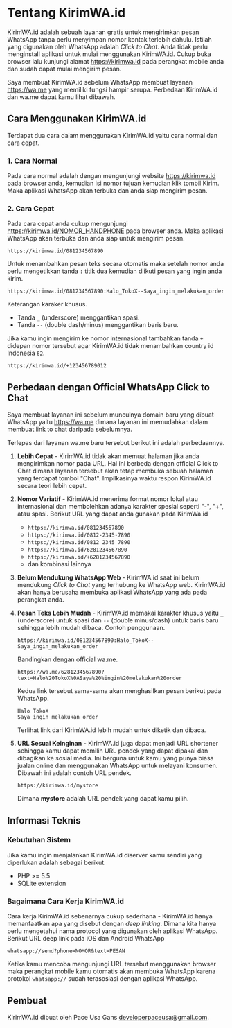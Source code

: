# Tentang KirimWA.id

KirimWA.id adalah sebuah layanan gratis untuk mengirimkan pesan WhatsApp tanpa
perlu menyimpan nomor kontak terlebih dahulu. Istilah yang digunakan oleh WhatsApp adalah _Click to Chat_. Anda tidak perlu menginstall aplikasi untuk mulai menggunakan KirimWA.id. Cukup buka browser lalu kunjungi alamat https://kirimwa.id pada perangkat mobile anda dan sudah dapat mulai mengirim pesan.

Saya membuat KirimWA.id sebelum WhatsApp membuat layanan https://wa.me yang memiliki fungsi hampir serupa. Perbedaan KirimWA.id dan wa.me dapat kamu lihat dibawah.

## Cara Menggunakan KirimWA.id

Terdapat dua cara dalam menggunakan KirimWA.id yaitu cara normal dan cara
cepat.

### 1. Cara Normal

Pada cara normal adalah dengan mengunjungi website https://kirimwa.id pada browser anda,
kemudian isi nomor tujuan kemudian klik tombil Kirim. Maka aplikasi WhatsApp
akan terbuka dan anda siap mengirim pesan.

### 2. Cara Cepat

Pada cara cepat anda cukup mengunjungi https://kirimwa.id/NOMOR_HANDPHONE pada
browser anda. Maka aplikasi WhatsApp akan terbuka dan anda siap untuk mengirim
pesan.

```
https://kirimwa.id/081234567890
```

Untuk menambahkan pesan teks secara otomatis maka setelah nomor anda perlu mengetikkan tanda `:` titik dua kemudian diikuti pesan yang ingin anda kirim.

```
https://kirimwa.id/081234567890:Halo_TokoX--Saya_ingin_melakukan_order
```

Keterangan karaker khusus.

- Tanda `_` (underscore) menggantikan spasi.
- Tanda `--` (double dash/minus) menggantikan baris baru.

Jika kamu ingin mengirim ke nomor internasional tambahkan tanda `+` didepan nomor tersebut agar KirimWA.id tidak menambahkan country id Indonesia `62`.

````
https://kirimwa.id/+123456789012
````

## Perbedaan dengan Official WhatsApp Click to Chat

Saya membuat layanan ini sebelum munculnya domain baru yang dibuat WhatsApp yaitu https://wa.me dimana layanan ini memudahkan dalam membuat link to chat daripada sebelumnya.

Terlepas dari layanan wa.me baru tersebut berikut ini adalah perbedaannya.

1. **Lebih Cepat** - KirimWA.id tidak akan memuat halaman jika anda mengirimkan nomor pada URL. Hal ini berbeda dengan official Click to Chat dimana layanan tersebut akan tetap membuka sebuah halaman yang terdapat tombol "Chat". Impilkasinya waktu respon KirimWA.id secara teori lebih cepat.
2. **Nomor Variatif** - KirimWA.id menerima format nomor lokal atau internasional dan membolehkan adanya karakter spesial seperti "-", "+", atau spasi. Berikut URL yang dapat anda gunakan pada KirimWa.id
    - `https://kirimwa.id/081234567890`
    - `https://kirimwa.id/0812-2345-7890`
    - `https://kirimwa.id/0812 2345 7890`
    - `https://kirimwa.id/6281234567890`
    - `https://kirimwa.id/+6281234567890`
    - dan kombinasi lainnya
3. **Belum Mendukung WhatsApp Web** - KirimWA.id saat ini belum mendukung _Click to Chat_ yang terhubung ke WhatsApp web. KirimWA.id akan hanya berusaha membuka aplikasi WhatsApp yang ada pada perangkat anda.
4. **Pesan Teks Lebih Mudah** - KirimWA.id memakai karakter khusus yaitu `_` (underscore) untuk spasi dan `--` (double minus/dash) untuk baris baru sehingga lebih mudah dibaca. Contoh penggunaan.

    ```
    https://kirimwa.id/081234567890:Halo_TokoX--Saya_ingin_melakukan_order
    ```

    Bandingkan dengan official wa.me.

    ```
    https://wa.me/6281234567890?text=Halo%20TokoX%0ASaya%20%ingin%20melakukan%20order
    ```

    Kedua link tersebut sama-sama akan menghasilkan pesan berikut pada WhatsApp.

    ```
    Halo TokoX
    Saya ingin melakukan order
    ```

    Terlihat link dari KirimWA.id lebih mudah untuk diketik dan dibaca.
5. **URL Sesuai Keinginan** - KirimWA.id juga dapat menjadi URL shortener sehingga kamu dapat memilih URL pendek yang dapat dipakai dan dibagikan ke sosial media. Ini berguna untuk kamu yang punya biasa jualan online dan menggunakan WhatsApp untuk melayani konsumen. Dibawah ini adalah contoh URL pendek.

    ```
    https://kirimwa.id/mystore
    ```

    Dimana **mystore** adalah URL pendek yang dapat kamu pilih.

## Informasi Teknis

### Kebutuhan Sistem

Jika kamu ingin menjalankan KirimWA.id diserver kamu sendiri yang diperlukan adalah sebagai berikut.

- PHP >= 5.5
- SQLite extension

### Bagaimana Cara Kerja KirimWA.id

Cara kerja KirimWA.id sebenarnya cukup sederhana - KirimWA.id hanya memanfaatkan apa yang disebut dengan _deep linking_. Dimana kita hanya perlu mengetahui nama protocol yang digunakan oleh aplikasi WhatsApp. Berikut URL deep link pada iOS dan Android WhatsApp

```
whatsapp://send?phone=NOMOR&text=PESAN
```

Ketika kamu mencoba mengunjungi URL tersebut menggunakan browser maka perangkat mobile kamu otomatis akan membuka WhatsApp karena protokol `whatsapp://` sudah terasosiasi dengan aplikasi WhatsApp.

## Pembuat

KirimWA.id dibuat oleh Pace Usa Gans <developerpaceusa@gmail.com>.
